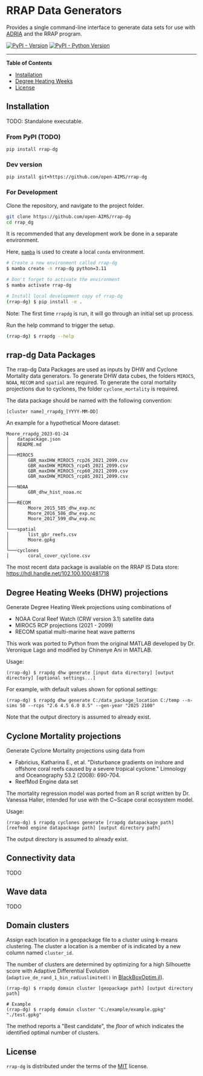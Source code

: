 # RRAP Data Generators

Provides a single command-line interface to generate data sets for use with [ADRIA](https://github.com/open-AIMS/ADRIA.jl) and the RRAP program.


[![PyPI - Version](https://img.shields.io/pypi/v/rrap-dg.svg)](https://pypi.org/project/rrap-dg)
[![PyPI - Python Version](https://img.shields.io/pypi/pyversions/rrap-dg.svg)](https://pypi.org/project/rrap-dg)

-----

**Table of Contents**

- [Installation](#installation)
- [Degree Heating Weeks](#degree-heating-weeks)
- [License](#license)

## Installation

TODO: Standalone executable.

### From PyPI (TODO)

```console
pip install rrap-dg
```

### Dev version

```console
pip install git+https://github.com/open-AIMS/rrap-dg
```

### For Development


Clone the repository, and navigate to the project folder.

```bash
git clone https://github.com/open-AIMS/rrap-dg
cd rrap_dg
```

It is recommended that any development work be done in a separate environment.

Here, [`mamba`](https://mamba.readthedocs.io/en/latest/) is used to create a local `conda` environment.

```bash
# Create a new environment called rrap-dg
$ mamba create -n rrap-dg python=3.11

# Don't forget to activate the environment
$ mamba activate rrap-dg

# Install local development copy of rrap-dg
(rrap-dg) $ pip install -e .
```

Note: The first time `rrapdg` is run, it will go through an initial set up process.

Run the help command to trigger the setup.

```bash
(rrap-dg) $ rrapdg --help
```

## rrap-dg Data Packages

The rrap-dg Data Packages are used as inputs by DHW and Cyclone Mortality data generators.
To generate DHW data cubes, the folders `MIROC5`, `NOAA`, `RECOM` and `spatial` are required. To
generate the coral mortality projections due to cyclones, the folder `cyclone_mortality` is required.

The data package should be named with the following convention:

`[cluster name]_rrapdg_[YYYY-MM-DD]`

An example for a hypothetical Moore dataset:

```
Moore_rrapdg_2023-01-24
│   datapackage.json
│   README.md
│
├───MIROC5
│       GBR_maxDHW_MIROC5_rcp26_2021_2099.csv
│       GBR_maxDHW_MIROC5_rcp45_2021_2099.csv
│       GBR_maxDHW_MIROC5_rcp60_2021_2099.csv
│       GBR_maxDHW_MIROC5_rcp85_2021_2099.csv
│
├───NOAA
│       GBR_dhw_hist_noaa.nc
│
├───RECOM
│       Moore_2015_585_dhw_exp.nc
│       Moore_2016_586_dhw_exp.nc
│       Moore_2017_599_dhw_exp.nc
│
└───spatial
│       list_gbr_reefs.csv
│       Moore.gpkg
│
└───cyclones
│       coral_cover_cyclone.csv
```

The most recent data package is available on the RRAP IS Data store:
https://hdl.handle.net/102.100.100/481718

## Degree Heating Weeks (DHW) projections

Generate Degree Heating Week projections using combinations of

- NOAA Coral Reef Watch (CRW version 3.1) satellite data
- MIROC5 RCP projections (2021 - 2099)
- RECOM spatial multi-marine heat wave patterns

This work was ported to Python from the original MATLAB developed by Dr. Veronique Lago and modified by Chinenye Ani in MATLAB.

Usage:

```console
(rrap-dg) $ rrapdg dhw generate [input data directory] [output directory] [optional settings...]
```

For example, with default values shown for optional settings:

```console
(rrap-dg) $ rrapdg dhw generate C:/data_package_location C:/temp --n-sims 50 --rcps "2.6 4.5 6.0 8.5" --gen-year "2025 2100"
```

Note that the output directory is assumed to already exist.

## Cyclone Mortality projections

Generate Cyclone Mortality projections using data from

- Fabricius, Katharina E., et al. "Disturbance gradients on inshore and offshore coral reefs caused by a severe tropical cyclone." Limnology and Oceanography 53.2 (2008): 690-704.
- ReefMod Engine data set

The mortality regression model was ported from an R script written by Dr. Vanessa Haller, intended for use with the C~Scape coral ecosystem model.

Usage:

```console
(rrap-dg) $ rrapdg cyclones generate [rrapdg datapackage path] [reefmod engine datapackage path] [output directory path]
```

The output directory is assumed to already exist.

## Connectivity data

TODO

## Wave data

TODO

## Domain clusters

Assign each location in a geopackage file to a cluster using k-means clustering.
The cluster a location is a member of is indicated by a new column named `cluster_id`.

The number of clusters are determined by optimizing for a high Silhouette score with
Adaptive Differential Evolution (`adaptive_de_rand_1_bin_radiuslimited()` in
[BlackBoxOptim.jl](https://github.com/robertfeldt/BlackBoxOptim.jl)).

```console
(rrap-dg) $ rrapdg domain cluster [geopackage path] [output directory path]

# Example
(rrap-dg) $ rrapdg domain cluster "C:/example/example.gpkg" "./test.gpkg"
```

The method reports a "Best candidate", the _floor_ of which indicates the identified
optimal number of clusters.

## License

`rrap-dg` is distributed under the terms of the [MIT](https://spdx.org/licenses/MIT.html) license.
